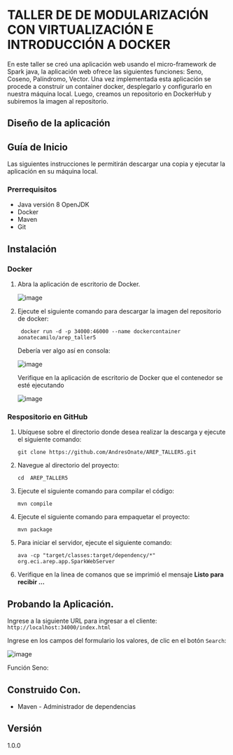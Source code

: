 # TALLER DE DE MODULARIZACIÓN CON VIRTUALIZACIÓN E INTRODUCCIÓN A DOCKER

En este  taller se creó una aplicación web usando el micro-framework de Spark java, la aplicación web ofrece las siguientes funciones: Seno, Coseno, Palíndromo, Vector. Una vez implementada esta aplicación se procede a construir un container docker, desplegarlo y configurarlo en nuestra máquina local. Luego, creamos un repositorio en DockerHub y subiremos la imagen al repositorio.

## Diseño de la aplicación

## Guía de Inicio

Las siguientes instrucciones le permitirán descargar una copia y ejecutar la aplicación en su máquina local.

### Prerrequisitos

- Java versión 8 OpenJDK
- Docker
- Maven
- Git

## Instalación 

### Docker

1. Abra la aplicación de escritorio de Docker.

   ![image](https://github.com/AndresOnate/AREP_TALLER5/assets/63562181/f1051197-c00b-4603-9dfd-d427a26d0eab)

2. Ejecute el siguiente comando para descargar la imagen del repositorio de docker:
   
     ``` docker run -d -p 34000:46000 --name dockercontainer aonatecamilo/arep_taller5```

   Debería ver algo así en consola:

   ![image](https://github.com/AndresOnate/AREP_TALLER5/assets/63562181/828a8d77-43ac-4a8f-8d48-cf1025df14c1)

   Verifique en la aplicación de escritorio de Docker que el contenedor se esté ejecutando
   
   ![image](https://github.com/AndresOnate/AREP_TALLER5/assets/63562181/8ca8bc5c-0b3a-4623-999f-2ccaa638424c)

### Respositorio en GitHub

1. Ubíquese sobre el directorio donde desea realizar la descarga y ejecute el siguiente comando:
   
     ``` git clone https://github.com/AndresOnate/AREP_TALLER5.git ```

2. Navegue al directorio del proyecto:
   
      ``` cd  AREP_TALLER5 ```

3. Ejecute el siguiente comando para compilar el código:

      ``` mvn compile ```

5.  Ejecute el siguiente comando para empaquetar el proyecto:
   
      ``` mvn package ``` 

6. Para iniciar el servidor, ejecute el siguiente comando:

    ``` ava -cp "target/classes:target/dependency/*" org.eci.arep.app.SparkWebServer ```

7. Verifique en la linea de comanos que se imprimió el mensaje **Listo para recibir ...**
   


## Probando la Aplicación.  

Ingrese a la siguiente URL para ingresar a el cliente: `http://localhost:34000/index.html`

Ingrese en los campos del formulario los valores, de clic en el botón `Search`:

![image](https://github.com/AndresOnate/AREP_TALLER5/assets/63562181/c5247754-f588-45cc-a17c-d3c1d6ec1523)

Función Seno:



## Construido Con. 

- Maven - Administrador de dependencias

## Versión
1.0.0
